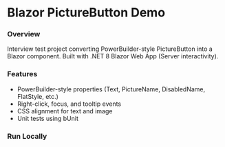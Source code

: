 # Blazor PictureButton Demo

### Overview
Interview test project converting PowerBuilder-style PictureButton into a Blazor component.
Built with .NET 8 Blazor Web App (Server interactivity).

### Features
- PowerBuilder-style properties (Text, PictureName, DisabledName, FlatStyle, etc.)
- Right-click, focus, and tooltip events
- CSS alignment for text and image
- Unit tests using bUnit

### Run Locally
